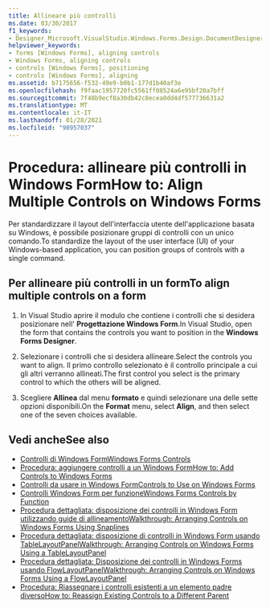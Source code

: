 ```yaml
---
title: Allineare più controlli
ms.date: 03/30/2017
f1_keywords:
- Designer_Microsoft.VisualStudio.Windows.Forms.Design.DocumentDesigner
helpviewer_keywords:
- forms [Windows Forms], aligning controls
- Windows Forms, aligning controls
- controls [Windows Forms], positioning
- controls [Windows Forms], aligning
ms.assetid: b7175656-f532-49e9-b0b1-177d1b40af3e
ms.openlocfilehash: f9faac1957720fc5561ff08524a6e95bf20a7bff
ms.sourcegitcommit: 7f48b9ecf8a30db42c8ecea0dd4df577736631a2
ms.translationtype: MT
ms.contentlocale: it-IT
ms.lasthandoff: 01/28/2021
ms.locfileid: "98957037"
---
```

# <a name="how-to-align-multiple-controls-on-windows-forms"></a><span data-ttu-id="0ee44-102">Procedura: allineare più controlli in Windows Form</span><span class="sxs-lookup"><span data-stu-id="0ee44-102">How to: Align Multiple Controls on Windows Forms</span></span>

<span data-ttu-id="0ee44-103">Per standardizzare il layout dell'interfaccia utente dell'applicazione basata su Windows, è possibile posizionare gruppi di controlli con un unico comando.</span><span class="sxs-lookup"><span data-stu-id="0ee44-103">To standardize the layout of the user interface (UI) of your Windows-based application, you can position groups of controls with a single command.</span></span>

## <a name="to-align-multiple-controls-on-a-form"></a><span data-ttu-id="0ee44-104">Per allineare più controlli in un form</span><span class="sxs-lookup"><span data-stu-id="0ee44-104">To align multiple controls on a form</span></span>

1. <span data-ttu-id="0ee44-105">In Visual Studio aprire il modulo che contiene i controlli che si desidera posizionare nell' **Progettazione Windows Form**.</span><span class="sxs-lookup"><span data-stu-id="0ee44-105">In Visual Studio, open the form that contains the controls you want to position in the **Windows Forms Designer**.</span></span>

2. <span data-ttu-id="0ee44-106">Selezionare i controlli che si desidera allineare.</span><span class="sxs-lookup"><span data-stu-id="0ee44-106">Select the controls you want to align.</span></span> <span data-ttu-id="0ee44-107">Il primo controllo selezionato è il controllo principale a cui gli altri verranno allineati.</span><span class="sxs-lookup"><span data-stu-id="0ee44-107">The first control you select is the primary control to which the others will be aligned.</span></span>

3. <span data-ttu-id="0ee44-108">Scegliere **Allinea** dal menu **formato** e quindi selezionare una delle sette opzioni disponibili.</span><span class="sxs-lookup"><span data-stu-id="0ee44-108">On the **Format** menu, select **Align**, and then select one of the seven choices available.</span></span>

## <a name="see-also"></a><span data-ttu-id="0ee44-109">Vedi anche</span><span class="sxs-lookup"><span data-stu-id="0ee44-109">See also</span></span>

- [<span data-ttu-id="0ee44-110">Controlli di Windows Form</span><span class="sxs-lookup"><span data-stu-id="0ee44-110">Windows Forms Controls</span></span>](index.md)
- [<span data-ttu-id="0ee44-111">Procedura: aggiungere controlli a un Windows Form</span><span class="sxs-lookup"><span data-stu-id="0ee44-111">How to: Add Controls to Windows Forms</span></span>](how-to-add-controls-to-windows-forms.md)
- [<span data-ttu-id="0ee44-112">Controlli da usare in Windows Form</span><span class="sxs-lookup"><span data-stu-id="0ee44-112">Controls to Use on Windows Forms</span></span>](controls-to-use-on-windows-forms.md)
- [<span data-ttu-id="0ee44-113">Controlli Windows Form per funzione</span><span class="sxs-lookup"><span data-stu-id="0ee44-113">Windows Forms Controls by Function</span></span>](windows-forms-controls-by-function.md)
- [<span data-ttu-id="0ee44-114">Procedura dettagliata: disposizione dei controlli in Windows Form utilizzando guide di allineamento</span><span class="sxs-lookup"><span data-stu-id="0ee44-114">Walkthrough: Arranging Controls on Windows Forms Using Snaplines</span></span>](walkthrough-arranging-controls-on-windows-forms-using-snaplines.md)
- [<span data-ttu-id="0ee44-115">Procedura dettagliata: disposizione di controlli in Windows Form usando TableLayoutPanel</span><span class="sxs-lookup"><span data-stu-id="0ee44-115">Walkthrough: Arranging Controls on Windows Forms Using a TableLayoutPanel</span></span>](walkthrough-arranging-controls-on-windows-forms-using-a-tablelayoutpanel.md)
- [<span data-ttu-id="0ee44-116">Procedura dettagliata: Disposizione dei controlli in Windows Forms usando FlowLayoutPanel</span><span class="sxs-lookup"><span data-stu-id="0ee44-116">Walkthrough: Arranging Controls on Windows Forms Using a FlowLayoutPanel</span></span>](walkthrough-arranging-controls-on-windows-forms-using-a-flowlayoutpanel.md)
- [<span data-ttu-id="0ee44-117">Procedura: Riassegnare i controlli esistenti a un elemento padre diverso</span><span class="sxs-lookup"><span data-stu-id="0ee44-117">How to: Reassign Existing Controls to a Different Parent</span></span>](how-to-reassign-existing-controls-to-a-different-parent.md)
